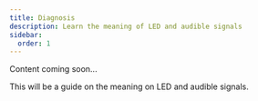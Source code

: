 ```yaml
---
title: Diagnosis
description: Learn the meaning of LED and audible signals
sidebar:
  order: 1
---
```


Content coming soon...

This will be a guide on the meaning on LED and audible signals.
